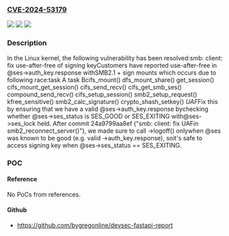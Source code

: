 ### [CVE-2024-53179](https://cve.mitre.org/cgi-bin/cvename.cgi?name=CVE-2024-53179)
![](https://img.shields.io/static/v1?label=Product&message=Linux&color=blue)
![](https://img.shields.io/static/v1?label=Version&message=1da177e4c3f41524e886b7f1b8a0c1fc7321cac2%3C%2039619c65ab4bbb3e78c818f537687653e112764d%20&color=brighgreen)
![](https://img.shields.io/static/v1?label=Vulnerability&message=n%2Fa&color=brighgreen)

### Description

In the Linux kernel, the following vulnerability has been resolved:smb: client: fix use-after-free of signing keyCustomers have reported use-after-free in @ses->auth_key.response withSMB2.1 + sign mounts which occurs due to following race:task A                         task Bcifs_mount() dfs_mount_share()  get_session()   cifs_mount_get_session()    cifs_send_recv()    cifs_get_smb_ses()          compound_send_recv()     cifs_setup_session()        smb2_setup_request()      kfree_sensitive()           smb2_calc_signature()                                   crypto_shash_setkey() *UAF*Fix this by ensuring that we have a valid @ses->auth_key.response bychecking whether @ses->ses_status is SES_GOOD or SES_EXITING with@ses->ses_lock held.  After commit 24a9799aa8ef ("smb: client: fix UAFin smb2_reconnect_server()"), we made sure to call ->logoff() onlywhen @ses was known to be good (e.g. valid ->auth_key.response), soit's safe to access signing key when @ses->ses_status == SES_EXITING.

### POC

#### Reference
No PoCs from references.

#### Github
- https://github.com/bygregonline/devsec-fastapi-report

